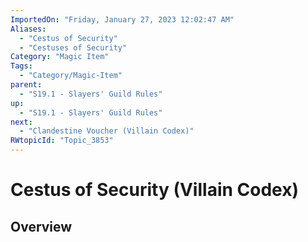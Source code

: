 ```yaml
---
ImportedOn: "Friday, January 27, 2023 12:02:47 AM"
Aliases:
  - "Cestus of Security"
  - "Cestuses of Security"
Category: "Magic Item"
Tags:
  - "Category/Magic-Item"
parent:
  - "S19.1 - Slayers' Guild Rules"
up:
  - "S19.1 - Slayers' Guild Rules"
next:
  - "Clandestine Voucher (Villain Codex)"
RWtopicId: "Topic_3853"
---
```

# Cestus of Security (Villain Codex)
## Overview

